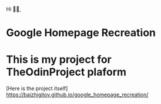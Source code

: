 Hi 🙋‍♂️, 
# Google Homepage Recreation

# This is my project for TheOdinProject plaform

[Here is the project itself] https://baizhigitov.github.io/google_homepage_recreation/